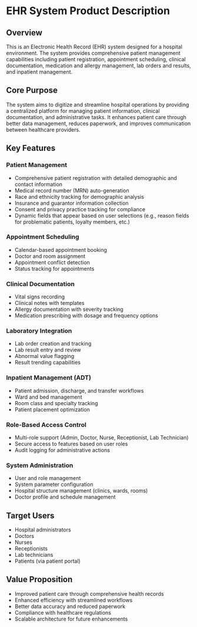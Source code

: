 # EHR System Product Description

## Overview
This is an Electronic Health Record (EHR) system designed for a hospital environment. The system provides comprehensive patient management capabilities including patient registration, appointment scheduling, clinical documentation, medication and allergy management, lab orders and results, and inpatient management.

## Core Purpose
The system aims to digitize and streamline hospital operations by providing a centralized platform for managing patient information, clinical documentation, and administrative tasks. It enhances patient care through better data management, reduces paperwork, and improves communication between healthcare providers.

## Key Features

### Patient Management
- Comprehensive patient registration with detailed demographic and contact information
- Medical record number (MRN) auto-generation
- Race and ethnicity tracking for demographic analysis
- Insurance and guarantor information collection
- Consent and privacy practice tracking for compliance
- Dynamic fields that appear based on user selections (e.g., reason fields for problematic patients, loyalty members, etc.)

### Appointment Scheduling
- Calendar-based appointment booking
- Doctor and room assignment
- Appointment conflict detection
- Status tracking for appointments

### Clinical Documentation
- Vital signs recording
- Clinical notes with templates
- Allergy documentation with severity tracking
- Medication prescribing with dosage and frequency options

### Laboratory Integration
- Lab order creation and tracking
- Lab result entry and review
- Abnormal value flagging
- Result trending capabilities

### Inpatient Management (ADT)
- Patient admission, discharge, and transfer workflows
- Ward and bed management
- Room class and specialty tracking
- Patient placement optimization

### Role-Based Access Control
- Multi-role support (Admin, Doctor, Nurse, Receptionist, Lab Technician)
- Secure access to features based on user roles
- Audit logging for administrative actions

### System Administration
- User and role management
- System parameter configuration
- Hospital structure management (clinics, wards, rooms)
- Doctor profile and schedule management

## Target Users
- Hospital administrators
- Doctors
- Nurses
- Receptionists
- Lab technicians
- Patients (via patient portal)

## Value Proposition
- Improved patient care through comprehensive health records
- Enhanced efficiency with streamlined workflows
- Better data accuracy and reduced paperwork
- Compliance with healthcare regulations
- Scalable architecture for future enhancements